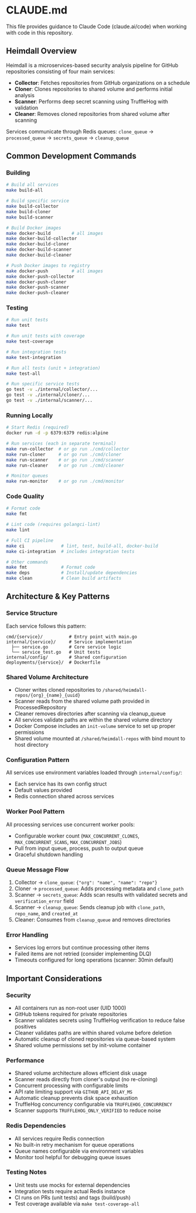 # CLAUDE.md

This file provides guidance to Claude Code (claude.ai/code) when working with code in this repository.

## Heimdall Overview

Heimdall is a microservices-based security analysis pipeline for GitHub repositories consisting of four main services:
- **Collector**: Fetches repositories from GitHub organizations on a schedule
- **Cloner**: Clones repositories to shared volume and performs initial analysis
- **Scanner**: Performs deep secret scanning using TruffleHog with validation
- **Cleaner**: Removes cloned repositories from shared volume after scanning

Services communicate through Redis queues: `clone_queue` → `processed_queue` → `secrets_queue` → `cleanup_queue`

## Common Development Commands

### Building
```bash
# Build all services
make build-all

# Build specific service
make build-collector
make build-cloner
make build-scanner

# Build Docker images
make docker-build        # all images
make docker-build-collector
make docker-build-cloner
make docker-build-scanner
make docker-build-cleaner

# Push Docker images to registry
make docker-push         # all images
make docker-push-collector
make docker-push-cloner
make docker-push-scanner
make docker-push-cleaner
```

### Testing
```bash
# Run unit tests
make test

# Run unit tests with coverage
make test-coverage

# Run integration tests
make test-integration

# Run all tests (unit + integration)
make test-all

# Run specific service tests
go test -v ./internal/collector/...
go test -v ./internal/cloner/...
go test -v ./internal/scanner/...
```

### Running Locally
```bash
# Start Redis (required)
docker run -d -p 6379:6379 redis:alpine

# Run services (each in separate terminal)
make run-collector  # or go run ./cmd/collector
make run-cloner     # or go run ./cmd/cloner
make run-scanner    # or go run ./cmd/scanner
make run-cleaner    # or go run ./cmd/cleaner

# Monitor queues
make run-monitor    # or go run ./cmd/monitor
```

### Code Quality
```bash
# Format code
make fmt

# Lint code (requires golangci-lint)
make lint

# Full CI pipeline
make ci              # lint, test, build-all, docker-build
make ci-integration  # includes integration tests

# Other commands
make fmt             # Format code
make deps            # Install/update dependencies
make clean           # Clean build artifacts
```

## Architecture & Key Patterns

### Service Structure
Each service follows this pattern:
```
cmd/{service}/          # Entry point with main.go
internal/{service}/     # Service implementation
  ├── service.go        # Core service logic
  └── service_test.go   # Unit tests
internal/config/        # Shared configuration
deployments/{service}/  # Dockerfile
```

### Shared Volume Architecture
- Cloner writes cloned repositories to `/shared/heimdall-repos/{org}_{name}_{uuid}`
- Scanner reads from the shared volume path provided in ProcessedRepository
- Cleaner removes directories after scanning via cleanup_queue
- All services validate paths are within the shared volume directory
- Docker Compose includes an `init-volume` service to set up proper permissions
- Shared volume mounted at `/shared/heimdall-repos` with bind mount to host directory

### Configuration Pattern
All services use environment variables loaded through `internal/config/`:
- Each service has its own config struct
- Default values provided
- Redis connection shared across services

### Worker Pool Pattern
All processing services use concurrent worker pools:
- Configurable worker count (`MAX_CONCURRENT_CLONES`, `MAX_CONCURRENT_SCANS`, `MAX_CONCURRENT_JOBS`)
- Pull from input queue, process, push to output queue
- Graceful shutdown handling

### Queue Message Flow
1. Collector → `clone_queue`: `{"org": "name", "name": "repo"}`
2. Cloner → `processed_queue`: Adds processing metadata and `clone_path`
3. Scanner → `secrets_queue`: Adds scan results with validated secrets and `verification_error` field
4. Scanner → `cleanup_queue`: Sends cleanup job with `clone_path`, `repo_name`, and `created_at`
5. Cleaner: Consumes from `cleanup_queue` and removes directories

### Error Handling
- Services log errors but continue processing other items
- Failed items are not retried (consider implementing DLQ)
- Timeouts configured for long operations (scanner: 30min default)

## Important Considerations

### Security
- All containers run as non-root user (UID 1000)
- GitHub tokens required for private repositories
- Scanner validates secrets using TruffleHog verification to reduce false positives
- Cleaner validates paths are within shared volume before deletion
- Automatic cleanup of cloned repositories via queue-based system
- Shared volume permissions set by init-volume container

### Performance
- Shared volume architecture allows efficient disk usage
- Scanner reads directly from cloner's output (no re-cloning)
- Concurrent processing with configurable limits
- API rate limiting support via `GITHUB_API_DELAY_MS`
- Automatic cleanup prevents disk space exhaustion
- TruffleHog concurrency configurable via `TRUFFLEHOG_CONCURRENCY`
- Scanner supports `TRUFFLEHOG_ONLY_VERIFIED` to reduce noise

### Redis Dependencies
- All services require Redis connection
- No built-in retry mechanism for queue operations
- Queue names configurable via environment variables
- Monitor tool helpful for debugging queue issues

### Testing Notes
- Unit tests use mocks for external dependencies
- Integration tests require actual Redis instance
- CI runs on PRs (unit tests) and tags (build/push)
- Test coverage available via `make test-coverage-all`